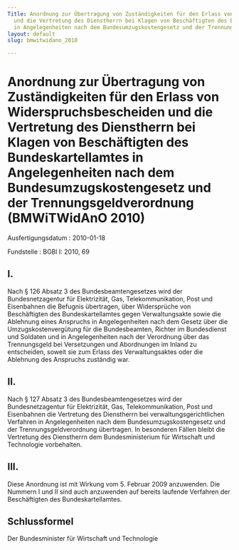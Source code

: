 ```yaml
---
Title: Anordnung zur Übertragung von Zuständigkeiten für den Erlass von Widerspruchsbescheiden
  und die Vertretung des Dienstherrn bei Klagen von Beschäftigten des Bundeskartellamtes
  in Angelegenheiten nach dem Bundesumzugskostengesetz und der Trennungsgeldverordnung
layout: default
slug: bmwitwidano_2010

---
```


# Anordnung zur Übertragung von Zuständigkeiten für den Erlass von Widerspruchsbescheiden und die Vertretung des Dienstherrn bei Klagen von Beschäftigten des Bundeskartellamtes in Angelegenheiten nach dem Bundesumzugskostengesetz und der Trennungsgeldverordnung (BMWiTWidAnO 2010)

Ausfertigungsdatum
:   2010-01-18

Fundstelle
:   BGBl I: 2010, 69


## I.

Nach § 126 Absatz 3 des Bundesbeamtengesetzes wird der
Bundesnetzagentur für Elektrizität, Gas, Telekommunikation, Post und
Eisenbahnen die Befugnis übertragen, über Widersprüche von
Beschäftigten des Bundeskartellamtes gegen Verwaltungsakte sowie die
Ablehnung eines Anspruchs in Angelegenheiten nach dem Gesetz über die
Umzugskostenvergütung für die Bundesbeamten, Richter im Bundesdienst
und Soldaten und in Angelegenheiten nach der Verordnung über das
Trennungsgeld bei Versetzungen und Abordnungen im Inland zu
entscheiden, soweit sie zum Erlass des Verwaltungsaktes oder die
Ablehnung des Anspruchs zuständig war.


## II.

Nach § 127 Absatz 3 des Bundesbeamtengesetzes wird der
Bundesnetzagentur für Elektrizität, Gas, Telekommunikation, Post und
Eisenbahnen die Vertretung des Dienstherrn bei
verwaltungsgerichtlichen Verfahren in Angelegenheiten nach dem
Bundesumzugskostengesetz und der Trennungsgeldverordnung übertragen.
In besonderen Fällen bleibt die Vertretung des Dienstherrn dem
Bundesministerium für Wirtschaft und Technologie vorbehalten.


## III.

Diese Anordnung ist mit Wirkung vom 5. Februar 2009 anzuwenden. Die
Nummern I und II sind auch anzuwenden auf bereits laufende Verfahren
der Beschäftigten des Bundeskartellamtes.


## Schlussformel

Der Bundesminister für Wirtschaft und Technologie

